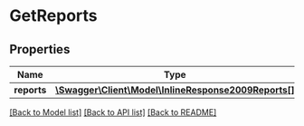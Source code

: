 # GetReports

## Properties
Name | Type | Description | Notes
------------ | ------------- | ------------- | -------------
**reports** | [**\Swagger\Client\Model\InlineResponse2009Reports[]**](InlineResponse2009Reports.md) |  | [optional] 

[[Back to Model list]](../README.md#documentation-for-models) [[Back to API list]](../README.md#documentation-for-api-endpoints) [[Back to README]](../README.md)


